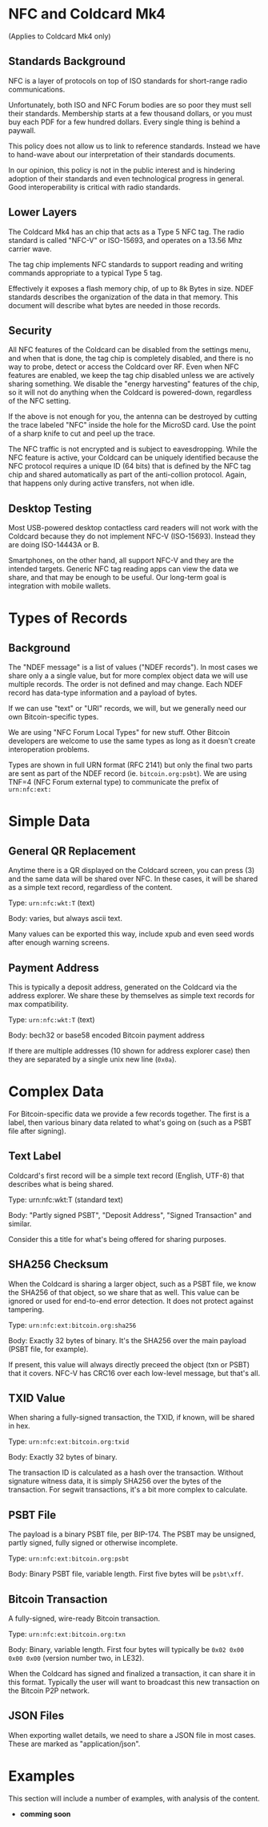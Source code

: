 # NFC and Coldcard Mk4

(Applies to Coldcard Mk4 only)

## Standards Background

NFC is a layer of protocols on top of ISO standards for short-range
radio communications.

Unfortunately, both ISO and NFC Forum bodies are so poor they must
sell their standards. Membership starts at a few thousand dollars,
or you must buy each PDF for a few hundred dollars. Every single
thing is behind a paywall.

This policy does not allow us to link to reference standards. Instead
we have to hand-wave about our interpretation of their standards
documents.

In our opinion, this policy is not in the public interest and is
hindering adoption of their standards and even technological progress
in general. Good interoperability is critical with radio standards.


## Lower Layers

The Coldcard Mk4 has an chip that acts as a Type 5 NFC tag.  The
radio standard is called "NFC-V" or ISO-15693, and operates on a
13.56 Mhz carrier wave.

The tag chip implements NFC standards to support reading and writing
commands appropriate to a typical Type 5 tag.

Effectively it exposes a flash memory chip, of up to 8k Bytes in
size. NDEF standards describes the organization of the data in that
memory. This document will describe what bytes are needed in those
records.

## Security

All NFC features of the Coldcard can be disabled from the settings
menu, and when that is done, the tag chip is completely disabled,
and there is no way to probe, detect or access the Coldcard over
RF. Even when NFC features are enabled, we keep the tag chip disabled
unless we are actively sharing something. We disable the "energy
harvesting" features of the chip, so it will not do anything when
the Coldcard is powered-down, regardless of the NFC setting.

If the above is not enough for you, the antenna can be destroyed
by cutting the trace labeled "NFC" inside the hole for the MicroSD
card. Use the point of a sharp knife to cut and peel up the trace.

The NFC traffic is not encrypted and is subject to eavesdropping.
While the NFC feature is active, your Coldcard can be uniquely
identified because the NFC protocol requires a unique ID (64 bits)
that is defined by the NFC tag chip and shared automatically as
part of the anti-collion protocol. Again, that happens only during
active transfers, not when idle.

## Desktop Testing

Most USB-powered desktop contactless card readers will not work
with the Coldcard because they do not implement NFC-V (ISO-15693).
Instead they are doing ISO-14443A or B.

Smartphones, on the other hand, all support NFC-V and they are the
intended targets. Generic NFC tag reading apps can view the data
we share, and that may be enough to be useful. Our long-term goal
is integration with mobile wallets.

# Types of Records

## Background

The "NDEF message" is a list of values ("NDEF records"). In most
cases we share only a a single value, but for more complex object
data we will use multiple records. The order is not defined and may
change. Each NDEF record has data-type information and a payload
of bytes.

If we can use "text" or "URI" records, we will, but we generally
need our own Bitcoin-specific types.

We are using "NFC Forum Local Types" for new stuff. Other Bitcoin
developers are welcome to use the same types as long as it doesn't
create interoperation problems.

Types are shown in full URN format (RFC 2141) but only the final
two parts are sent as part of the NDEF record (ie. `bitcoin.org:psbt`).
We are using TNF=4 (NFC Forum external type) to communicate the
prefix of `urn:nfc:ext:`

# Simple Data

## General QR Replacement

Anytime there is a QR displayed on the Coldcard screen, you can
press (3) and the same data will be shared over NFC. In these cases,
it will be shared as a simple text record, regardless of the content.

Type: `urn:nfc:wkt:T` (text)

Body: varies, but always ascii text.

Many values can be exported this way, include xpub and even seed
words after enough warning screens.

## Payment Address

This is typically a deposit address, generated on the Coldcard via
the address explorer. We share these by themselves as simple text
records for max compatibility.

Type: `urn:nfc:wkt:T` (text)

Body: bech32 or base58 encoded Bitcoin payment address

If there are multiple addresses (10 shown for address explorer case)
then they are separated by a single unix new line (`0x0a`).

# Complex Data

For Bitcoin-specific data we provide a few records together. The
first is a label, then various binary data related to what's going
on (such as a PSBT file after signing).

## Text Label

Coldcard's first record will be a simple text record (English, UTF-8) that
describes what is being shared.

Type: urn:nfc:wkt:T  (standard text)

Body: "Partly signed PSBT", "Deposit Address", "Signed Transaction" and similar.

Consider this a title for what's being offered for sharing purposes.

## SHA256 Checksum

When the Coldcard is sharing a larger object, such as a PSBT file,
we know the SHA256 of that object, so we share that as well. This value can
be ignored or used for end-to-end error detection. It does not
protect against tampering.

Type: `urn:nfc:ext:bitcoin.org:sha256`

Body: Exactly 32 bytes of binary. It's the SHA256 over the main 
payload (PSBT file, for example).

If present, this value will always directly preceed the object (txn
or PSBT) that it covers. NFC-V has CRC16 over each low-level message,
but that's all.

## TXID Value

When sharing a fully-signed transaction, the TXID, if known, will be
shared in hex.

Type: `urn:nfc:ext:bitcoin.org:txid`

Body: Exactly 32 bytes of binary. 

The transaction ID is calculated as a hash over the transaction.
Without signature witness data, it is simply SHA256 over the bytes
of the transaction. For segwit transactions, it's a bit more complex
to calculate.

## PSBT File

The payload is a binary PSBT file, per BIP-174. The PSBT may be unsigned,
partly signed, fully signed or otherwise incomplete.

Type: `urn:nfc:ext:bitcoin.org:psbt`

Body: Binary PSBT file, variable length. First five bytes will be `psbt\xff`.


## Bitcoin Transaction

A fully-signed, wire-ready Bitcoin transaction.

Type: `urn:nfc:ext:bitcoin.org:txn`

Body: Binary, variable length. First four bytes will typically be
`0x02 0x00 0x00 0x00` (version number two, in LE32).

When the Coldcard has signed and finalized a transaction, it can
share it in this format. Typically the user will want to broadcast
this new transaction on the Bitcoin P2P network.

## JSON Files

When exporting wallet details, we need to share a JSON file in most
cases. These are marked as "application/json".

# Examples

This section will include a number of examples, with analysis of the content.

- __comming soon__


